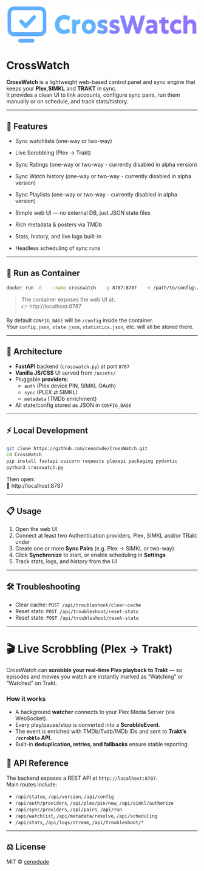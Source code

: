 <p align="center">
  <img src="/images/CrossWatch.png" alt="CrossWatch" width="500">
</p>

# CrossWatch

**CrossWatch** is a lightweight web-based control panel and sync engine that keeps your **Plex**,**SIMKL** and **TRAKT**  in sync.  
It provides a clean UI to link accounts, configure sync pairs, run them manually or on schedule, and track stats/history.

---

## 🚀 Features

- Sync watchlists (one-way or two-way)
- Live Scrobbling (Plex → Trakt)
- Sync Ratings (one-way or two-way - currently disabled in alpha version)
- Sync Watch history (one-way or two-way - currently disabled in alpha version)
- Sync Playlists (one-way or two-way - currently disabled in alpha version)

- Simple web UI — no external DB, just JSON state files
- Rich metadata & posters via TMDb
- Stats, history, and live logs built-in
- Headless scheduling of sync runs

---

## 🐳 Run as Container

```bash
docker run -d   --name crosswatch   -p 8787:8787   -v /path/to/config:/config   -e TZ=Europe/Amsterdam   ghcr.io/cenodude/crosswatch:latest
```

> The container exposes the web UI at:  
> 👉 http://localhost:8787

By default `CONFIG_BASE` will be `/config` inside the container.  
Your `config.json`, `state.json`, `statistics.json`, etc. will all be stored there.

---

## 🧩 Architecture

- **FastAPI** backend (`crosswatch.py`) at port `8787`
- **Vanilla JS/CSS** UI served from `/assets/`
- Pluggable **providers**:  
  - `auth` (Plex device PIN, SIMKL OAuth)
  - `sync` (PLEX ⇄ SIMKL)
  - `metadata` (TMDb enrichment)
- All state/config stored as JSON in `CONFIG_BASE`

---


## ⚡ Local Development

```bash
git clone https://github.com/cenodude/CrossWatch.git
cd CrossWatch
pip install fastapi uvicorn requests plexapi packaging pydantic
python3 crosswatch.py
```

Then open:  
📍 http://localhost:8787

---

## 📋 Usage

1. Open the web UI
2. Connect at least two Authentication providers, Plex, SIMKL and/or TRakt under
3. Create one or more **Sync Pairs** (e.g. Plex → SIMKL or two-way)
4. Click **Synchronize** to start, or enable scheduling in **Settings**
5. Track stats, logs, and history from the UI

---

## 🛠 Troubleshooting

- Clear cache: `POST /api/troubleshoot/clear-cache`
- Reset stats: `POST /api/troubleshoot/reset-stats`
- Reset state: `POST /api/troubleshoot/reset-state`

---
# 🎬 Live Scrobbling (Plex → Trakt)

CrossWatch can **scrobble your real-time Plex playback to Trakt** — so episodes and movies you watch are instantly marked as “Watching” or “Watched” on Trakt.

### How it works
- A background **watcher** connects to your Plex Media Server (via WebSocket).
- Every play/pause/stop is converted into a **ScrobbleEvent**.
- The event is enriched with TMDb/Tvdb/IMDb IDs and sent to **Trakt’s `/scrobble` API**.
- Built-in **deduplication, retries, and fallbacks** ensure stable reporting.

## 📎 API Reference

The backend exposes a REST API at `http://localhost:8787`.  
Main routes include:

- `/api/status`, `/api/version`, `/api/config`
- `/api/auth/providers`, `/api/plex/pin/new`, `/api/simkl/authorize`
- `/api/sync/providers`, `/api/pairs`, `/api/run`
- `/api/watchlist`, `/api/metadata/resolve`, `/api/scheduling`
- `/api/stats`, `/api/logs/stream`, `/api/troubleshoot/*`

---

## ⚖️ License

MIT © [cenodude](https://github.com/cenodude)
